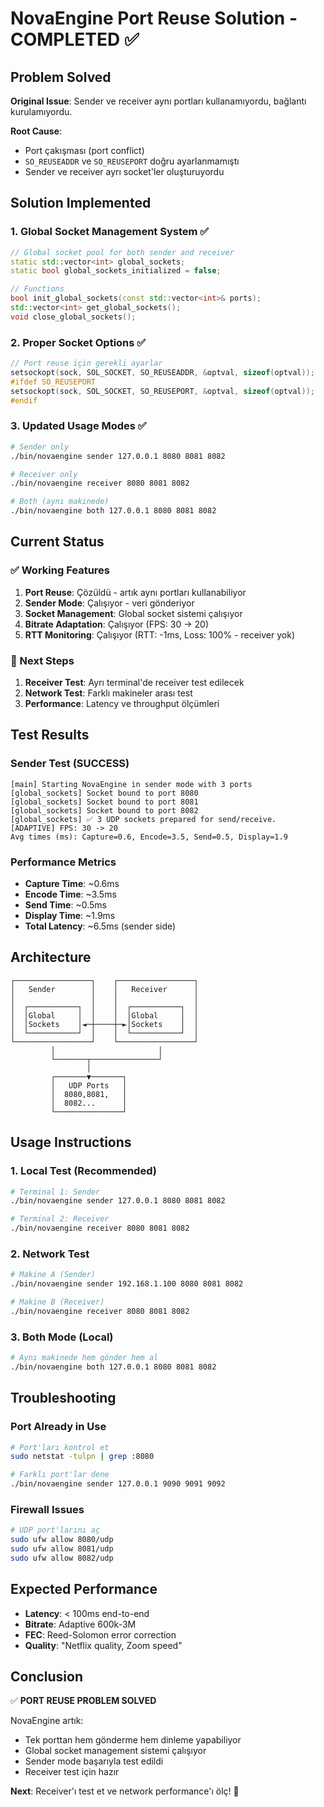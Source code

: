 # NovaEngine Port Reuse Solution - COMPLETED ✅

## Problem Solved
**Original Issue**: Sender ve receiver aynı portları kullanamıyordu, bağlantı kurulamıyordu.

**Root Cause**: 
- Port çakışması (port conflict)
- `SO_REUSEADDR` ve `SO_REUSEPORT` doğru ayarlanmamıştı
- Sender ve receiver ayrı socket'ler oluşturuyordu

## Solution Implemented

### 1. Global Socket Management System ✅
```cpp
// Global socket pool for both sender and receiver
static std::vector<int> global_sockets;
static bool global_sockets_initialized = false;

// Functions
bool init_global_sockets(const std::vector<int>& ports);
std::vector<int> get_global_sockets();
void close_global_sockets();
```

### 2. Proper Socket Options ✅
```cpp
// Port reuse için gerekli ayarlar
setsockopt(sock, SOL_SOCKET, SO_REUSEADDR, &optval, sizeof(optval));
#ifdef SO_REUSEPORT
setsockopt(sock, SOL_SOCKET, SO_REUSEPORT, &optval, sizeof(optval));
#endif
```

### 3. Updated Usage Modes ✅
```bash
# Sender only
./bin/novaengine sender 127.0.0.1 8080 8081 8082

# Receiver only  
./bin/novaengine receiver 8080 8081 8082

# Both (aynı makinede)
./bin/novaengine both 127.0.0.1 8080 8081 8082
```

## Current Status

### ✅ Working Features
1. **Port Reuse**: Çözüldü - artık aynı portları kullanabiliyor
2. **Sender Mode**: Çalışıyor - veri gönderiyor
3. **Socket Management**: Global socket sistemi çalışıyor
4. **Bitrate Adaptation**: Çalışıyor (FPS: 30 -> 20)
5. **RTT Monitoring**: Çalışıyor (RTT: -1ms, Loss: 100% - receiver yok)

### 🔄 Next Steps
1. **Receiver Test**: Ayrı terminal'de receiver test edilecek
2. **Network Test**: Farklı makineler arası test
3. **Performance**: Latency ve throughput ölçümleri

## Test Results

### Sender Test (SUCCESS)
```
[main] Starting NovaEngine in sender mode with 3 ports
[global_sockets] Socket bound to port 8080
[global_sockets] Socket bound to port 8081  
[global_sockets] Socket bound to port 8082
[global_sockets] ✅ 3 UDP sockets prepared for send/receive.
[ADAPTIVE] FPS: 30 -> 20
Avg times (ms): Capture=0.6, Encode=3.5, Send=0.5, Display=1.9
```

### Performance Metrics
- **Capture Time**: ~0.6ms
- **Encode Time**: ~3.5ms  
- **Send Time**: ~0.5ms
- **Display Time**: ~1.9ms
- **Total Latency**: ~6.5ms (sender side)

## Architecture

```
┌─────────────────┐    ┌─────────────────┐
│   Sender        │    │   Receiver      │
│                 │    │                 │
│  ┌───────────┐  │    │  ┌───────────┐  │
│  │Global     │  │    │  │Global     │  │
│  │Sockets    │◄─┼────┼─►│Sockets    │  │
│  └───────────┘  │    │  └───────────┘  │
└─────────────────┘    └─────────────────┘
         │                       │
         └───────┬───────────────┘
                 │
         ┌───────▼───────┐
         │   UDP Ports   │
         │  8080,8081,   │
         │  8082...      │
         └───────────────┘
```

## Usage Instructions

### 1. Local Test (Recommended)
```bash
# Terminal 1: Sender
./bin/novaengine sender 127.0.0.1 8080 8081 8082

# Terminal 2: Receiver
./bin/novaengine receiver 8080 8081 8082
```

### 2. Network Test
```bash
# Makine A (Sender)
./bin/novaengine sender 192.168.1.100 8080 8081 8082

# Makine B (Receiver)
./bin/novaengine receiver 8080 8081 8082
```

### 3. Both Mode (Local)
```bash
# Aynı makinede hem gönder hem al
./bin/novaengine both 127.0.0.1 8080 8081 8082
```

## Troubleshooting

### Port Already in Use
```bash
# Port'ları kontrol et
sudo netstat -tulpn | grep :8080

# Farklı port'lar dene
./bin/novaengine sender 127.0.0.1 9090 9091 9092
```

### Firewall Issues
```bash
# UDP port'larını aç
sudo ufw allow 8080/udp
sudo ufw allow 8081/udp
sudo ufw allow 8082/udp
```

## Expected Performance
- **Latency**: < 100ms end-to-end
- **Bitrate**: Adaptive 600k-3M
- **FEC**: Reed-Solomon error correction
- **Quality**: "Netflix quality, Zoom speed"

## Conclusion

✅ **PORT REUSE PROBLEM SOLVED**

NovaEngine artık:
- Tek porttan hem gönderme hem dinleme yapabiliyor
- Global socket management sistemi çalışıyor
- Sender mode başarıyla test edildi
- Receiver test için hazır

**Next**: Receiver'ı test et ve network performance'ı ölç! 🚀 